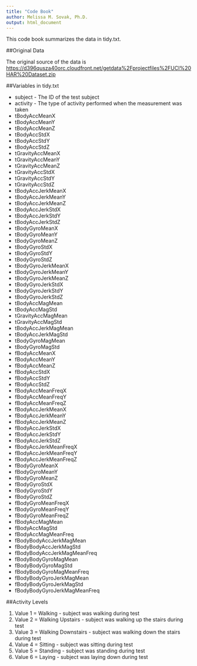 ```yaml
---
title: "Code Book"
author: Melissa M. Sovak, Ph.D.
output: html_document
---
```


This code book summarizes the data in tidy.txt.

##Original Data

The original source of the data is https://d396qusza40orc.cloudfront.net/getdata%2Fprojectfiles%2FUCI%20HAR%20Dataset.zip 

##Variables in tidy.txt

* subject - The ID of the test subject
* activity - The type of activity performed when the measurement was taken
* tBodyAccMeanX 
* tBodyAccMeanY
* tBodyAccMeanZ
* tBodyAccStdX                
* tBodyAccStdY                 
* tBodyAccStdZ
* tGravityAccMeanX             
* tGravityAccMeanY            
* tGravityAccMeanZ            
* tGravityAccStdX             
* tGravityAccStdY             
* tGravityAccStdZ             
* tBodyAccJerkMeanX           
* tBodyAccJerkMeanY           
* tBodyAccJerkMeanZ            
* tBodyAccJerkStdX            
* tBodyAccJerkStdY             
* tBodyAccJerkStdZ            
* tBodyGyroMeanX               
* tBodyGyroMeanY              
* tBodyGyroMeanZ               
* tBodyGyroStdX               
* tBodyGyroStdY                
* tBodyGyroStdZ               
* tBodyGyroJerkMeanX           
* tBodyGyroJerkMeanY          
* tBodyGyroJerkMeanZ           
* tBodyGyroJerkStdX           
* tBodyGyroJerkStdY            
* tBodyGyroJerkStdZ           
* tBodyAccMagMean              
* tBodyAccMagStd              
* tGravityAccMagMean           
* tGravityAccMagStd           
* tBodyAccJerkMagMean        
* tBodyAccJerkMagStd          
* tBodyGyroMagMean            
* tBodyGyroMagStd             
* fBodyAccMeanX               
* fBodyAccMeanY               
* fBodyAccMeanZ               
* fBodyAccStdX                
* fBodyAccStdY                 
* fBodyAccStdZ                
* fBodyAccMeanFreqX           
* fBodyAccMeanFreqY           
* fBodyAccMeanFreqZ            
* fBodyAccJerkMeanX           
* fBodyAccJerkMeanY            
* fBodyAccJerkMeanZ           
* fBodyAccJerkStdX             
* fBodyAccJerkStdY            
* fBodyAccJerkStdZ             
* fBodyAccJerkMeanFreqX       
* fBodyAccJerkMeanFreqY       
* fBodyAccJerkMeanFreqZ       
* fBodyGyroMeanX               
* fBodyGyroMeanY              
* fBodyGyroMeanZ               
* fBodyGyroStdX               
* fBodyGyroStdY                
* fBodyGyroStdZ               
* fBodyGyroMeanFreqX           
* fBodyGyroMeanFreqY          
* fBodyGyroMeanFreqZ           
* fBodyAccMagMean             
* fBodyAccMagStd           
* fBodyAccMagMeanFreq       
* fBodyBodyAccJerkMagMean      
* fBodyBodyAccJerkMagStd     
* fBodyBodyAccJerkMagMeanFreq  
* fBodyBodyGyroMagMean        
* fBodyBodyGyroMagStd          
* fBodyBodyGyroMagMeanFreq    
* fBodyBodyGyroJerkMagMean     
* fBodyBodyGyroJerkMagStd     
* fBodyBodyGyroJerkMagMeanFreq


##Activity Levels
  1.  Value 1 = Walking - subject was walking during test
  2.  Value 2 = Walking Upstairs - subject was walking up the stairs during test
  3.  Value 3 = Walking Downstairs - subject was walking down the stairs during test
  4.  Value 4 = Sitting - subject was sitting during test
  5.  Value 5 = Standing - subject was standing during test
  6.  Value 6 = Laying - subject was laying down during test









